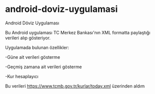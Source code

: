 # android-doviz-uygulamasi
Android Döviz Uygulaması

Bu Android uygulaması TC Merkez Bankası'nın XML formatta paylaştığı verileri alıp gösteriyor.

Uygulamada bulunan özellikler:

-Güne ait verileri gösterme

-Geçmiş zamana ait verileri gösterme

-Kur hesaplayıcı

Bu verileri https://www.tcmb.gov.tr/kurlar/today.xml üzerinden aldım
